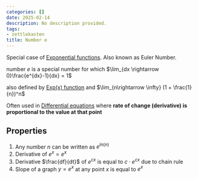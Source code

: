 ```yaml
---
categories: []
date: 2025-02-14
description: No description provided.
tags:
- zettlekasten
title: Number e
---
```


Special case of [Exponential functions](Exponential%20functions.md). Also known as Euler Number.

number $e$ is a special number for which $\lim_{dx \rightarrow 0}\frac{e^{dx}-1}{dx} = 1$

also defined by [Exp(x) function](Exp(x)%20function.md) and $\lim_{n\rightarrow \infty} (1 + \frac{1}{n})^n$

Often used in [Differential equations](Differential%20equations.md) where **rate of change (derivative) is proportional to the value at that point**

## Properties

1. Any number $n$ can be written as $e^{ln(n)}$ 
2. Derivative of $e^x = e^x$ 
3. Derivative $\frac{df}{dt}$ of $e^{cx}$ is equal to $c\cdot e^{cx}$ due to chain rule
4. Slope of a graph $y=e^x$ at any point $x$ is equal to $e^x$